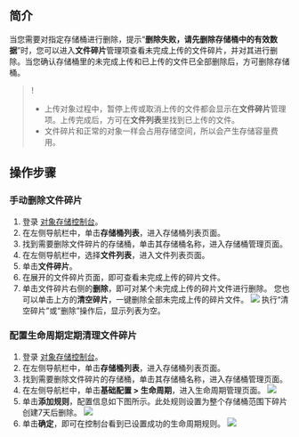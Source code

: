 ## 简介

当您需要对指定存储桶进行删除，提示“**删除失败，请先删除存储桶中的有效数据**”时，您可以进入**文件碎片**管理项查看未完成上传的文件碎片，并对其进行删除。当您确认存储桶里的未完成上传和已上传的文件已全部删除后，方可删除存储桶。

>!
> - 上传对象过程中，暂停上传或取消上传的文件都会显示在**文件碎片**管理项。上传完成后，方可在**文件列表**里找到已上传的文件。
> - 文件碎片和正常的对象一样会占用存储空间，所以会产生存储容量费用。
> 

## 操作步骤
### 手动删除文件碎片

1. 登录 [对象存储控制台](https://console.cloud.tencent.com/cos5)。
2. 在左侧导航栏中，单击**存储桶列表**，进入存储桶列表页面。
3. 找到需要删除文件碎片的存储桶，单击其存储桶名称，进入存储桶管理页面。
4. 在左侧导航栏中，选择**文件列表**，进入文件列表页面。
5. 单击**文件碎片**。
6. 在展开的文件碎片页面，即可查看未完成上传的碎片文件。
7. 单击文件碎片右侧的**删除**，即可对某个未完成上传的碎片文件进行删除。
您也可以单击上方的**清空碎片**，一键删除全部未完成上传的碎片文件。
![](https://main.qcloudimg.com/raw/a27ec35969aaf6c7b6b18392d603cad7.jpg)
执行“清空碎片”或“删除”操作后，显示列表为空。


### 配置生命周期定期清理文件碎片

1. 登录 [对象存储控制台](https://console.cloud.tencent.com/cos5)。
2. 在左侧导航栏中，单击**存储桶列表**，进入存储桶列表页面。
3. 找到需要删除文件碎片的存储桶，单击其存储桶名称，进入存储桶管理页面。
4. 在左侧导航栏中，单击**基础配置 > 生命周期**，进入生命周期管理页面。
![](https://main.qcloudimg.com/raw/996bce0af9f4f889a9acd4b4ad43ed54.png)
5. 单击**添加规则**，配置信息如下图所示。此处规则设置为整个存储桶范围下碎片创建7天后删除。
![](https://main.qcloudimg.com/raw/e3489da4b3a1331b22542adbf9817a6e.png)
6. 单击**确定**，即可在控制台看到已设置成功的生命周期规则。
![](https://main.qcloudimg.com/raw/eb902aa008061ead2a15297154cc39b2.jpg)
